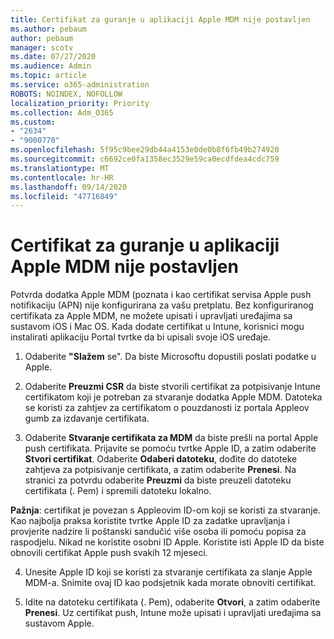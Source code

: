 ```yaml
---
title: Certifikat za guranje u aplikaciji Apple MDM nije postavljen
ms.author: pebaum
author: pebaum
manager: scotv
ms.date: 07/27/2020
ms.audience: Admin
ms.topic: article
ms.service: o365-administration
ROBOTS: NOINDEX, NOFOLLOW
localization_priority: Priority
ms.collection: Adm_O365
ms.custom:
- "2634"
- "9000770"
ms.openlocfilehash: 5f95c9bee29db44a4153e0de0b8f6fb49b274920
ms.sourcegitcommit: c6692ce0fa1358ec3529e59ca0ecdfdea4cdc759
ms.translationtype: MT
ms.contentlocale: hr-HR
ms.lasthandoff: 09/14/2020
ms.locfileid: "47716849"
---
```

# <a name="apple-mdm-push-certificate-has-not-been-set-up"></a>Certifikat za guranje u aplikaciji Apple MDM nije postavljen

Potvrda dodatka Apple MDM (poznata i kao certifikat servisa Apple push notifikaciju (APN) nije konfigurirana za vašu pretplatu. Bez konfiguriranog certifikata za Apple MDM, ne možete upisati i upravljati uređajima sa sustavom iOS i Mac OS. Kada dodate certifikat u Intune, korisnici mogu instalirati aplikaciju Portal tvrtke da bi upisali svoje iOS uređaje.

1. Odaberite **"Slažem** se". Da biste Microsoftu dopustili poslati podatke u Apple.

2. Odaberite **Preuzmi CSR** da biste stvorili certifikat za potpisivanje Intune certifikatom koji je potreban za stvaranje dodatka Apple MDM. Datoteka se koristi za zahtjev za certifikatom o pouzdanosti iz portala Appleov gumb za izdavanje certifikata.

3. Odaberite **Stvaranje certifikata za MDM** da biste prešli na portal Apple push certifikata. Prijavite se pomoću tvrtke Apple ID, a zatim odaberite **Stvori certifikat**. Odaberite **Odaberi datoteku**, dođite do datoteke zahtjeva za potpisivanje certifikata, a zatim odaberite **Prenesi**. Na stranici za potvrdu odaberite **Preuzmi** da biste preuzeli datoteku certifikata (. Pem) i spremili datoteku lokalno.
 
**Pažnja**: certifikat je povezan s Appleovim ID-om koji se koristi za stvaranje. Kao najbolja praksa koristite tvrtke Apple ID za zadatke upravljanja i provjerite nadzire li poštanski sandučić više osoba ili pomoću popisa za raspodjelu. Nikad ne koristite osobni ID Apple. Koristite isti Apple ID da biste obnovili certifikat Apple push svakih 12 mjeseci.
 
4. Unesite Apple ID koji se koristi za stvaranje certifikata za slanje Apple MDM-a. Snimite ovaj ID kao podsjetnik kada morate obnoviti certifikat.

5. Idite na datoteku certifikata (. Pem), odaberite **Otvori**, a zatim odaberite **Prenesi**. Uz certifikat push, Intune može upisati i upravljati uređajima sa sustavom Apple.
